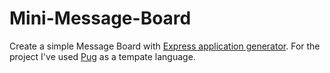 # Mini-Message-Board

Create a simple Message Board with [Express application generator](https://expressjs.com/en/starter/generator.html).
For the project I've used [Pug](https://pugjs.org/api/getting-started.html) as a tempate language.
